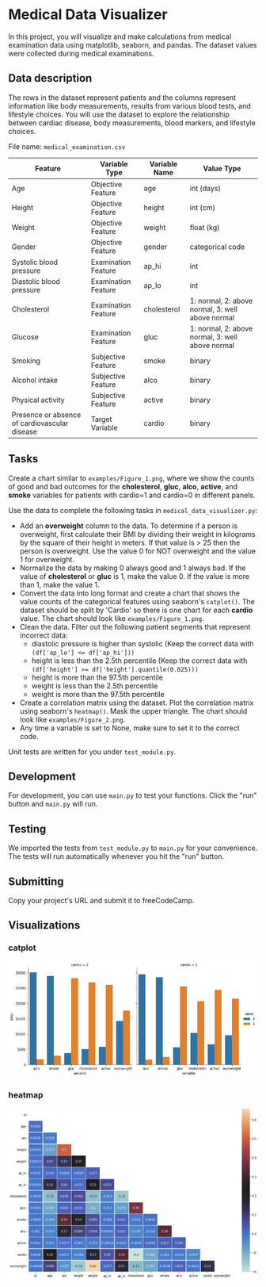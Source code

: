# Medical Data Visualizer

In this project, you will visualize and make calculations from medical examination data using matplotlib, seaborn, and pandas. The dataset values were collected during medical examinations.

## Data description
The rows in the dataset represent patients and the columns represent information like body measurements, results from various blood tests, and lifestyle choices. You will use the dataset to explore the relationship between cardiac disease, body measurements, blood markers, and lifestyle choices.

File name: `medical_examination.csv`

Feature |	Variable Type |	Variable Name |	Value Type
--------|---------------|----------|--------------
Age	|Objective Feature	| age	| int (days)
Height |	Objective Feature	| height	| int (cm)
Weight	| Objective Feature	| weight	| float (kg)
Gender	| Objective Feature	| gender	| categorical code
Systolic blood pressure	| Examination Feature	| ap_hi	| int
Diastolic blood pressure	| Examination Feature	| ap_lo	| int
Cholesterol	| Examination Feature	| cholesterol | 1: normal, 2: above normal, 3: well above normal
Glucose	| Examination Feature	| gluc	| 1: normal, 2: above normal, 3: well above normal
Smoking	| Subjective Feature	| smoke	| binary
Alcohol intake	| Subjective Feature	| alco	| binary
Physical activity	| Subjective Feature	| active	| binary
Presence or absence of cardiovascular disease	| Target Variable	| cardio	| binary

## Tasks
Create a chart similar to `examples/Figure_1.png`, where we show the counts of good and bad outcomes for the **cholesterol**, **gluc**, **alco**, **active**, and **smoke** variables for patients with cardio=1 and cardio=0 in different panels.

Use the data to complete the following tasks in `medical_data_visualizer.py`:

- Add an **overweight** column to the data. To determine if a person is overweight, first calculate their BMI by dividing their weight in kilograms by the square of their height in meters. If that value is > 25 then the person is overweight. Use the value 0 for NOT overweight and the value 1 for overweight.
- Normalize the data by making 0 always good and 1 always bad. If the value of **cholesterol** or **gluc** is 1, make the value 0. If the value is more than 1, make the value 1.
- Convert the data into long format and create a chart that shows the value counts of the categorical features using seaborn's `catplot()`. The dataset should be split by 'Cardio' so there is one chart for each **cardio** value. The chart should look like `examples/Figure_1.png`.
- Clean the data. Filter out the following patient segments that represent incorrect data:
    * diastolic pressure is higher than systolic (Keep the correct data with `(df['ap_lo'] <= df['ap_hi']))`
    * height is less than the 2.5th percentile (Keep the correct data with `(df['height'] >= df['height'].quantile(0.025)))`
    * height is more than the 97.5th percentile
    * weight is less than the 2.5th percentile
    * weight is more than the 97.5th percentile
- Create a correlation matrix using the dataset. Plot the correlation matrix using seaborn's `heatmap()`. Mask the upper triangle. The chart should look like `examples/Figure_2.png`.
- Any time a variable is set to None, make sure to set it to the correct code.

Unit tests are written for you under `test_module.py`.

## Development
For development, you can use `main.py` to test your functions. Click the "run" button and `main.py` will run.

## Testing
We imported the tests from `test_module.py` to `main.py` for your convenience. The tests will run automatically whenever you hit the "run" button.

## Submitting
Copy your project's URL and submit it to freeCodeCamp.

## Visualizations

### catplot 

![Caplot Medical Examination Data](catplot.png)

### heatmap

![Heatmap Medical Examination Data](heatmap.png)
